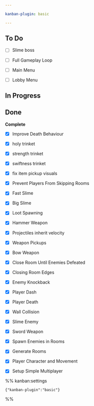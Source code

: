 ```yaml
---

kanban-plugin: basic

---
```


## To Do

- [ ] Slime boss
- [ ] Full Gameplay Loop
- [ ] Main Menu
- [ ] Lobby Menu


## In Progress



## Done

**Complete**
- [x] Improve Death Behaviour
- [x] holy trinket
- [x] strength trinket
- [x] swiftness trinket
- [x] fix item pickup visuals
- [x] Prevent Players From Skipping Rooms
- [x] Fast Slime
- [x] Big Slime
- [x] Loot Spawning
- [x] Hammer Weapon
- [x] Projectiles inherit velocity
- [x] Weapon Pickups
- [x] Bow Weapon
- [x] Close Room Until Enemies Defeated
- [x] Closing Room Edges
- [x] Enemy Knockback
- [x] Player Dash
- [x] Player Death
- [x] Wall Collision
- [x] Slime Enemy
- [x] Sword Weapon
- [x] Spawn Enemies in Rooms
- [x] Generate Rooms
- [x] Player Character and Movement
- [x] Setup Simple Multiplayer




%% kanban:settings
```
{"kanban-plugin":"basic"}
```
%%